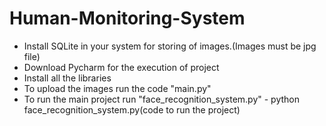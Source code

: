 # Human-Monitoring-System
* Install SQLite in your system for storing of images.(Images must be jpg file)
* Download Pycharm for the execution of project
* Install all the libraries
* To upload the images run the code "main.py" 
* To run the main project run "face_recognition_system.py" - python face_recognition_system.py(code to run the project)
